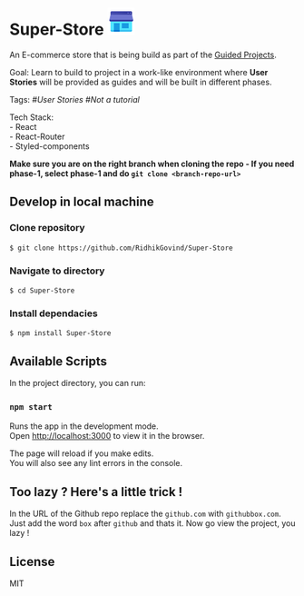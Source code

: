 # Super-Store ![](src/assets/storeLogo.png)

An E-commerce store that is being build as part of the [Guided Projects](https://guidedprojects.dev/).  

Goal: Learn to build to project in a work-like environment where **User Stories** will be provided as guides and will be built in different phases.

Tags: *#User Stories* *#Not a tutorial*  

Tech Stack:  
    - React  
    - React-Router  
    - Styled-components  

**Make sure you are on the right branch when cloning the repo - If you need phase-1, select phase-1 and do `git clone <branch-repo-url>`**

## Develop in local machine

### Clone repository

```
$ git clone https://github.com/RidhikGovind/Super-Store
```

### Navigate to directory

```
$ cd Super-Store
```

### Install dependacies

```
$ npm install Super-Store
```

## Available Scripts

In the project directory, you can run:

### `npm start`

Runs the app in the development mode.\
Open [http://localhost:3000](http://localhost:3000) to view it in the browser.

The page will reload if you make edits.\
You will also see any lint errors in the console.  

## Too lazy ? Here's a little trick !  
In the URL of the Github repo replace the `github.com` with `githubbox.com`. Just add the word `box` after `github` and thats it. Now go view the project, you lazy ! 

## License

MIT

